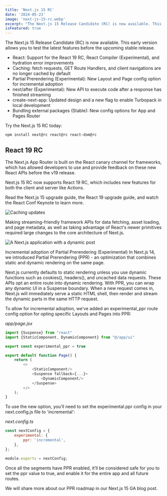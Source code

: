 ```yaml
---
title: 'Next.js 15 RC'
date: '2024-05-23'
image: 'next-js-15-rc.webp'
excerpt: "The Next.js 15 Release Candidate (RC) is now available. This early version allows you to test the latest features before the upcoming stable release."
isFeatured: true
---
```


The Next.js 15 Release Candidate (RC) is now available. This early version allows you to test the latest features before
the upcoming stable release.

* React: Support for the React 19 RC, React Compiler (Experimental), and hydration error improvements
* Caching: fetch requests, GET Route Handlers, and client navigations are no longer cached by default
* Partial Prerendering (Experimental): New Layout and Page config option for incremental adoption
* next/after (Experimental): New API to execute code after a response has finished streaming
* create-next-app: Updated design and a new flag to enable Turbopack in local development
* Bundling external packages (Stable): New config options for App and Pages Router

Try the Next.js 15 RC today:
```
npm install next@rc react@rc react-dom@rc
```

## React 19 RC

The Next.js App Router is built on the React canary channel for frameworks, which has allowed developers to use and
provide feedback on these new React APIs before the v19 release.

Next.js 15 RC now supports React 19 RC, which includes new features for both the client and server like Actions.

Read the Next.js 15 upgrade guide, the React 19 upgrade guide, and watch the React Conf Keynote to learn more.

![Caching updates](caching-updates.webp)

Making streaming-friendly framework APIs for data fetching, asset loading, and page metadata, as well as taking
advantage of React's newer primitives required large changes to the core architecture of Next.js.

![A Next.js application with a dynamic post](dynamic-post.webp)

Incremental adoption of Partial Prerendering (Experimental)
In Next.js 14, we introduced Partial Prerendering (PPR) - an optimization that combines static and dynamic rendering on
the same page.

Next.js currently defaults to static rendering unless you use dynamic functions such as cookies(), headers(), and
uncached data requests. These APIs opt an entire route into dynamic rendering. With PPR, you can wrap any dynamic UI in
a Suspense boundary. When a new request comes in, Next.js will immediately serve a static HTML shell, then render and
stream the dynamic parts in the same HTTP request.

To allow for incremental adoption, we’ve added an experimental_ppr route config option for opting specific Layouts and
Pages into PPR:

*app/page.jsx*

```js 
import {Suspense} from "react"
import {StaticComponent, DynamicComponent} from "@/app/ui"

export const experimental_ppr = true

export default function Page() {
    return (
        <>
            <StaticComponent/>
            <Suspense fallback={...}>
                <DynamicComponent/>
            </Suspense>
        </>
    );
}
```

To use the new option, you’ll need to set the experimental.ppr config in your next.config.js file to 'incremental':

*next.config.ts*

```js 
const nextConfig = {
    experimental: {
        ppr: 'incremental',
    },
};

module.exports = nextConfig;
```

Once all the segments have PPR enabled, it’ll be considered safe for you to set the ppr value to true, and enable it for
the entire app and all future routes.

We will share more about our PPR roadmap in our Next.js 15 GA blog post.